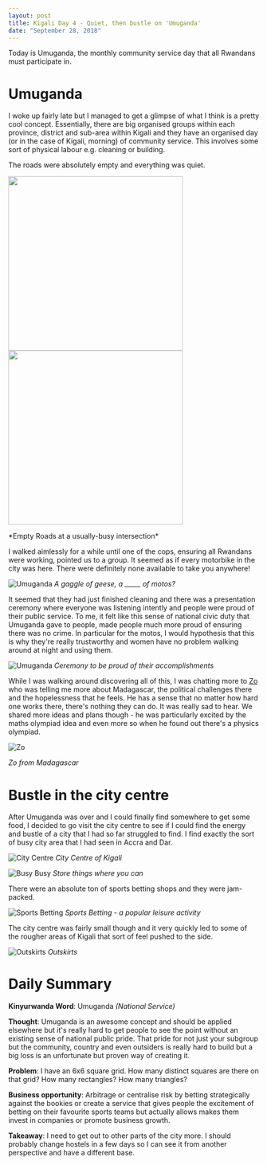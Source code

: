 ```yaml
---
layout: post
title: Kigali Day 4 - Quiet, then bustle on 'Umuganda'
date: "September 28, 2018"
---
```


Today is Umuganda, the monthly community service day that all Rwandans must participate in.

Umuganda
=========

I woke up fairly late but I managed to get a glimpse of what I think is a pretty cool concept. Essentially, there are big organised groups within each province, district and sub-area within Kigali and they have an organised day (or in the case of Kigali, morning) of community service. This involves some sort of physical labour e.g. cleaning or building.

The roads were absolutely empty and everything was quiet.

<p float="left">
  <img src="/images/umuganda1.jpg" width="350" />
  <img src="/images/umuganda2.jpg" width="350" />
</p>
*Empty Roads at a usually-busy intersection*

I walked aimlessly for a while until one of the cops, ensuring all Rwandans were working, pointed us to a group. It seemed as if every motorbike in the city was here. There were definitely none available to take you anywhere!

![Umuganda](/images/umuganda3.jpg "Motorbikes")
*A gaggle of geese, a _____ of motos?*

It seemed that they had just finished cleaning and there was a presentation ceremony where everyone was listening intently and people were proud of their public service. To me, it felt like this sense of national civic duty that Umuganda gave to people, made people much more proud of ensuring there was no crime. In particular for the motos, I would hypothesis that this is why they're really trustworthy and women have no problem walking around at night and using them.

![Umuganda](/images/umuganda4.jpg "Umuganda")
*Ceremony to be proud of their accomplishments*

While I was walking around discovering all of this, I was chatting more to [Zo](https://www.elearning-africa.com/ressources/profiles/profile.php?address_id=671300&lang=2) who was telling me more about Madagascar, the political challenges there and the hopelessness that he feels. He has a sense that no matter how hard one works there, there's nothing they can do. It was really sad to hear. We shared more ideas and plans though - he was particularly excited by the maths olympiad idea and even more so when he found out there's a physics olympiad.

![Zo](/images/zo.jpg "Zo")

*Zo from Madagascar*


Bustle in the city centre
=========================

After Umuganda was over and I could finally find somewhere to get some food, I decided to go visit the city centre to see if I could find the energy and bustle of a city that I had so far struggled to find. I find exactly the sort of busy city area that I had seen in Accra and Dar.

![City Centre](/images/citycentre1.jpg "City Centre")
*City Centre of Kigali*

![Busy Busy](/images/busybusy.jpg "Busy Busy")
*Store things where you can*

There were an absolute ton of sports betting shops and they were jam-packed.

![Sports Betting](/images/bookie.jpg "Sports Betting")
*Sports Betting - a popular leisure activity*

The city centre was fairly small though and it very quickly led to some of the rougher areas of Kigali that sort of feel pushed to the side.

![Outskirts](/images/outskirts.jpg "outskirts")
*Outskirts*

Daily Summary
===========

**Kinyurwanda Word**: Umuganda *(National Service)*

**Thought**: Umuganda is an awesome concept and should be applied elsewhere but it's really hard to get people to see the point without an existing sense of national public pride. That pride for not just your subgroup but the community, country and even outsiders is really hard to build but a big loss is an unfortunate but proven way of creating it.

**Problem**: I have an 6x6 square grid. How many distinct squares are there on that grid? How many rectangles? How many triangles?

**Business opportunity**: Arbitrage or centralise risk by betting strategically against the bookies or create a service that gives people the excitement of betting on their favourite sports teams but actually allows makes them invest in companies or promote business growth.

**Takeaway**: I need to get out to other parts of the city more. I should probably change hostels in a few days so I can see it from another perspective and have a different base.
